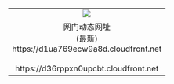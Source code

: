 ﻿<table>
  <tr></tr>
  <tr><td colspan=2 align=center><img src="https://d1ua769ecw9a8d.cloudfront.net/Up/oGate.jpg" /></td></tr>
  <tr><td colspan=2 align=center>网门动态网址<br/>(最新)
<br>https://d1ua769ecw9a8d.cloudfront.net
<br/>
<br>https://d36rppxn0upcbt.cloudfront.net
    </td>
  </tr>
</table>
